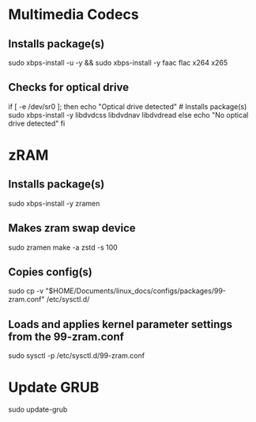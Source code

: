 # Multimedia Codecs

## Installs package(s)

sudo xbps-install -u -y && sudo xbps-install -y faac flac x264 x265

## Checks for optical drive

if [ -e /dev/sr0 ]; then
    echo "Optical drive detected"
    # Installs package(s)
    sudo xbps-install -y libdvdcss libdvdnav libdvdread
else
    echo "No optical drive detected"
fi

# zRAM

## Installs package(s)

sudo xbps-install -y zramen

## Makes zram swap device

sudo zramen make -a zstd -s 100

## Copies config(s)

sudo cp -v "$HOME/Documents/linux_docs/configs/packages/99-zram.conf" /etc/sysctl.d/

## Loads and applies kernel parameter settings from the 99-zram.conf

sudo sysctl -p /etc/sysctl.d/99-zram.conf

# Update GRUB

sudo update-grub
